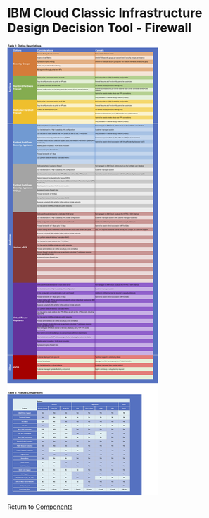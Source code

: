 # IBM Cloud Classic Infrastructure Design Decision Tool - Firewall

![Options](/images/firewall.png)

Return to [Components](/README.md)
